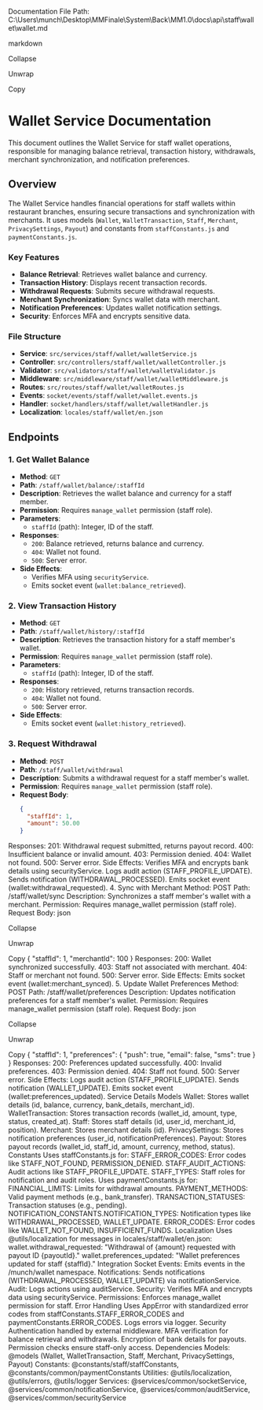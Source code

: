 Documentation File
Path: C:\Users\munch\Desktop\MMFinale\System\Back\MM1.0\docs\api\staff\wallet\wallet.md

markdown

Collapse

Unwrap

Copy
# Wallet Service Documentation

This document outlines the Wallet Service for staff wallet operations, responsible for managing balance retrieval, transaction history, withdrawals, merchant synchronization, and notification preferences.

## Overview

The Wallet Service handles financial operations for staff wallets within restaurant branches, ensuring secure transactions and synchronization with merchants. It uses models (`Wallet`, `WalletTransaction`, `Staff`, `Merchant`, `PrivacySettings`, `Payout`) and constants from `staffConstants.js` and `paymentConstants.js`.

### Key Features
- **Balance Retrieval**: Retrieves wallet balance and currency.
- **Transaction History**: Displays recent transaction records.
- **Withdrawal Requests**: Submits secure withdrawal requests.
- **Merchant Synchronization**: Syncs wallet data with merchant.
- **Notification Preferences**: Updates wallet notification settings.
- **Security**: Enforces MFA and encrypts sensitive data.

### File Structure
- **Service**: `src/services/staff/wallet/walletService.js`
- **Controller**: `src/controllers/staff/wallet/walletController.js`
- **Validator**: `src/validators/staff/wallet/walletValidator.js`
- **Middleware**: `src/middleware/staff/wallet/walletMiddleware.js`
- **Routes**: `src/routes/staff/wallet/walletRoutes.js`
- **Events**: `socket/events/staff/wallet/wallet.events.js`
- **Handler**: `socket/handlers/staff/wallet/walletHandler.js`
- **Localization**: `locales/staff/wallet/en.json`

## Endpoints

### 1. Get Wallet Balance
- **Method**: `GET`
- **Path**: `/staff/wallet/balance/:staffId`
- **Description**: Retrieves the wallet balance and currency for a staff member.
- **Permission**: Requires `manage_wallet` permission (staff role).
- **Parameters**:
  - `staffId` (path): Integer, ID of the staff.
- **Responses**:
  - `200`: Balance retrieved, returns balance and currency.
  - `404`: Wallet not found.
  - `500`: Server error.
- **Side Effects**:
  - Verifies MFA using `securityService`.
  - Emits socket event (`wallet:balance_retrieved`).

### 2. View Transaction History
- **Method**: `GET`
- **Path**: `/staff/wallet/history/:staffId`
- **Description**: Retrieves the transaction history for a staff member's wallet.
- **Permission**: Requires `manage_wallet` permission (staff role).
- **Parameters**:
  - `staffId` (path): Integer, ID of the staff.
- **Responses**:
  - `200`: History retrieved, returns transaction records.
  - `404`: Wallet not found.
  - `500`: Server error.
- **Side Effects**:
  - Emits socket event (`wallet:history_retrieved`).

### 3. Request Withdrawal
- **Method**: `POST`
- **Path**: `/staff/wallet/withdrawal`
- **Description**: Submits a withdrawal request for a staff member's wallet.
- **Permission**: Requires `manage_wallet` permission (staff role).
- **Request Body**:
  ```json
  {
    "staffId": 1,
    "amount": 50.00
  }
Responses:
201: Withdrawal request submitted, returns payout record.
400: Insufficient balance or invalid amount.
403: Permission denied.
404: Wallet not found.
500: Server error.
Side Effects:
Verifies MFA and encrypts bank details using securityService.
Logs audit action (STAFF_PROFILE_UPDATE).
Sends notification (WITHDRAWAL_PROCESSED).
Emits socket event (wallet:withdrawal_requested).
4. Sync with Merchant
Method: POST
Path: /staff/wallet/sync
Description: Synchronizes a staff member's wallet with a merchant.
Permission: Requires manage_wallet permission (staff role).
Request Body:
json

Collapse

Unwrap

Copy
{
  "staffId": 1,
  "merchantId": 100
}
Responses:
200: Wallet synchronized successfully.
403: Staff not associated with merchant.
404: Staff or merchant not found.
500: Server error.
Side Effects:
Emits socket event (wallet:merchant_synced).
5. Update Wallet Preferences
Method: POST
Path: /staff/wallet/preferences
Description: Updates notification preferences for a staff member's wallet.
Permission: Requires manage_wallet permission (staff role).
Request Body:
json

Collapse

Unwrap

Copy
{
  "staffId": 1,
  "preferences": {
    "push": true,
    "email": false,
    "sms": true
  }
}
Responses:
200: Preferences updated successfully.
400: Invalid preferences.
403: Permission denied.
404: Staff not found.
500: Server error.
Side Effects:
Logs audit action (STAFF_PROFILE_UPDATE).
Sends notification (WALLET_UPDATE).
Emits socket event (wallet:preferences_updated).
Service Details
Models
Wallet: Stores wallet details (id, balance, currency, bank_details, merchant_id).
WalletTransaction: Stores transaction records (wallet_id, amount, type, status, created_at).
Staff: Stores staff details (id, user_id, merchant_id, position).
Merchant: Stores merchant details (id).
PrivacySettings: Stores notification preferences (user_id, notificationPreferences).
Payout: Stores payout records (wallet_id, staff_id, amount, currency, method, status).
Constants
Uses staffConstants.js for:
STAFF_ERROR_CODES: Error codes like STAFF_NOT_FOUND, PERMISSION_DENIED.
STAFF_AUDIT_ACTIONS: Audit actions like STAFF_PROFILE_UPDATE.
STAFF_TYPES: Staff roles for notification and audit roles.
Uses paymentConstants.js for:
FINANCIAL_LIMITS: Limits for withdrawal amounts.
PAYMENT_METHODS: Valid payment methods (e.g., bank_transfer).
TRANSACTION_STATUSES: Transaction statuses (e.g., pending).
NOTIFICATION_CONSTANTS.NOTIFICATION_TYPES: Notification types like WITHDRAWAL_PROCESSED, WALLET_UPDATE.
ERROR_CODES: Error codes like WALLET_NOT_FOUND, INSUFFICIENT_FUNDS.
Localization
Uses @utils/localization for messages in locales/staff/wallet/en.json:
wallet.withdrawal_requested: "Withdrawal of {amount} requested with payout ID {payoutId}."
wallet.preferences_updated: "Wallet preferences updated for staff {staffId}."
Integration
Socket Events: Emits events in the /munch/wallet namespace.
Notifications: Sends notifications (WITHDRAWAL_PROCESSED, WALLET_UPDATE) via notificationService.
Audit: Logs actions using auditService.
Security: Verifies MFA and encrypts data using securityService.
Permissions: Enforces manage_wallet permission for staff.
Error Handling
Uses AppError with standardized error codes from staffConstants.STAFF_ERROR_CODES and paymentConstants.ERROR_CODES.
Logs errors via logger.
Security
Authentication handled by external middleware.
MFA verification for balance retrieval and withdrawals.
Encryption of bank details for payouts.
Permission checks ensure staff-only access.
Dependencies
Models: @models (Wallet, WalletTransaction, Staff, Merchant, PrivacySettings, Payout)
Constants: @constants/staff/staffConstants, @constants/common/paymentConstants
Utilities: @utils/localization, @utils/errors, @utils/logger
Services: @services/common/socketService, @services/common/notificationService, @services/common/auditService, @services/common/securityService
